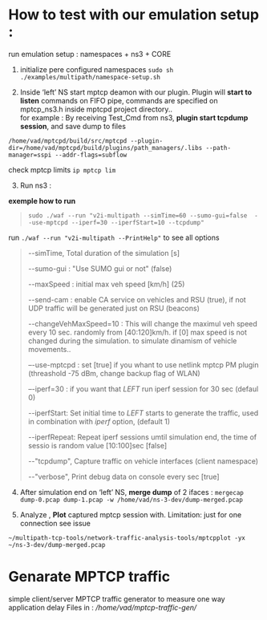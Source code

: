 # How to test with our emulation setup : 

run emulation setup : namespaces + ns3 + CORE

1. initialize pere configured namespaces 
`sudo sh ./examples/multipath/namespace-setup.sh` 

2. Inside ‘left’  NS start mptcp deamon with our plugin. 
Plugin will **start to listen** commands on FIFO pipe, commands are specified on mptcp_ns3.h inside mptcpd project directory..   
for example : By receiving Test_Cmd from ns3, **plugin start tcpdump session**, and save dump to files  

`/home/vad/mptcpd/build/src/mptcpd --plugin-dir=/home/vad/mptcpd/build/plugins/path_managers/.libs --path-manager=sspi --addr-flags=subflow`

check mptcp limits  `ip mptcp lim`

3. Run ns3 :

**exemple how to run**
> `sudo ./waf --run "v2i-multipath --simTime=60 --sumo-gui=false  --use-mptcpd --iperf=30 --iperfStart=10 --tcpdump"`

run `./waf --run "v2i-multipath --PrintHelp"`  to see all options 

> --simTime, Total duration of the simulation [s]
> 
> --sumo-gui : "Use SUMO gui or not" (false) 
>
> --maxSpeed : initial max veh speed [km/h] (25)
> 
> --send-cam : enable CA service on vehicles and RSU (true), if not UDP traffic will be generated just on RSU (beacons) 
> 
> --changeVehMaxSpeed=10 :  This will change the maximul veh speed every 10 sec. randomly from [40:120]km/h. if [0] max speed is not changed during the simulation. to simulate dinamism of vehicle movements.. 
> 
> –-use-mptcpd : set [true] if you whant to use netlink mptcp PM plugin (threashold -75 dBm, change backup flag of WLAN)
> 
> –-iperf=30  : if you want that _LEFT_ run iperf session for 30 sec (defaul 0)
> 
> --iperfStart: Set initial time to _LEFT_ starts to generate the traffic, used in combination with _iperf_ option, (default 1)
>
> --iperfRepeat:  Repeat iperf sessions umtil simulation end, the time of sessio is random value [10:100]sec [false]
> 
> --"tcpdump", Capture traffic on vehicle interfaces (client namespace)
>
> --"verbose", Print debug data on console every sec [true] 
>
> 
4. After simulation end on ‘left’ NS, **merge dump** of 2 ifaces : 
`mergecap dump-0.pcap dump-1.pcap -w /home/vad/ns-3-dev/dump-merged.pcap`

5. Analyze , **Plot** captured mptcp session with. Limitation: just for one connection see issue  

`~/multipath-tcp-tools/network-traffic-analysis-tools/mptcpplot -yx  ~/ns-3-dev/dump-merged.pcap`

# Genarate MPTCP traffic 

simple client/server MPTCP traffic generator to measure one way application delay 
Files in : _/home/vad/mptcp-traffic-gen/_




